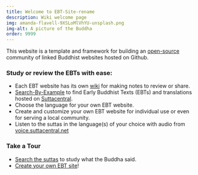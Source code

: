 ```yaml
---
title: Welcome to EBT-Site-rename
description: Wiki welcome page
img: amanda-flavell-9XSLoMlVhYU-unsplash.png
img-alt: A picture of the Buddha
order: 9999
---
```


This website is a template and framework for building 
an [open-source](https://opensource.org/licenses/MIT) 
community of
linked Buddhist websites hosted on Github.

### Study or review the EBTs with ease:

* Each EBT website has its own [wiki](/wiki/author) for making notes to review or share.
* [Search-By-Example](/suttas) to find Early Buddhist Texts (EBTs) and translations hosted on [Suttacentral](https://suttacentral.net).  
* Choose the language for your own EBT website.
* Create and customize your own EBT website for individual use or even for serving a local community.
* Listen to the suttas in the language(s) of your choice with audio from [voice.suttacentral.net](https://voice.suttacentral.net)

### Take a Tour

* [Search the suttas](/suttas) to study what the Buddha said.
* [Create your own EBT site](/author/build-site)!
